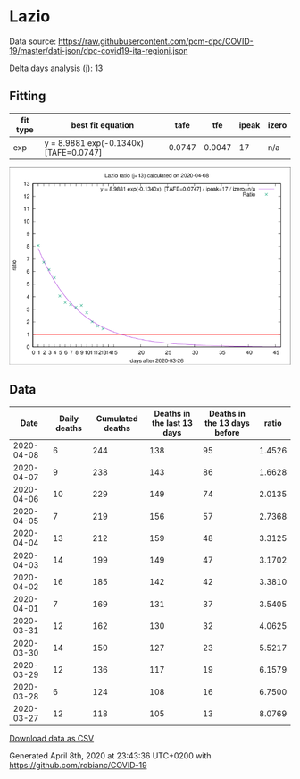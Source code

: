 # Lazio

Data source: https://raw.githubusercontent.com/pcm-dpc/COVID-19/master/dati-json/dpc-covid19-ita-regioni.json

Delta days analysis (j): 13

## Fitting 
|fit type|best fit equation|tafe|tfe|ipeak|izero|
|-------|-----|--------|------|---|---|
|exp|y = 8.9881 exp(-0.1340x)  [TAFE=0.0747]|0.0747|0.0047|17|n/a|

![Plot](COVID-19_lazio_j13_2020-04-08.png)

## Data
|Date|Daily deaths|Cumulated deaths|Deaths in the last 13 days|Deaths in the 13 days before|ratio|
|----|----------|-----------|-------|--------------------|-----|
|2020-04-08|6|244|138|95|1.4526|
|2020-04-07|9|238|143|86|1.6628|
|2020-04-06|10|229|149|74|2.0135|
|2020-04-05|7|219|156|57|2.7368|
|2020-04-04|13|212|159|48|3.3125|
|2020-04-03|14|199|149|47|3.1702|
|2020-04-02|16|185|142|42|3.3810|
|2020-04-01|7|169|131|37|3.5405|
|2020-03-31|12|162|130|32|4.0625|
|2020-03-30|14|150|127|23|5.5217|
|2020-03-29|12|136|117|19|6.1579|
|2020-03-28|6|124|108|16|6.7500|
|2020-03-27|12|118|105|13|8.0769|

[Download data as CSV](COVID-19_lazio_j13_2020-04-08.csv)

Generated April 8th, 2020 at 23:43:36 UTC+0200 with https://github.com/robianc/COVID-19
